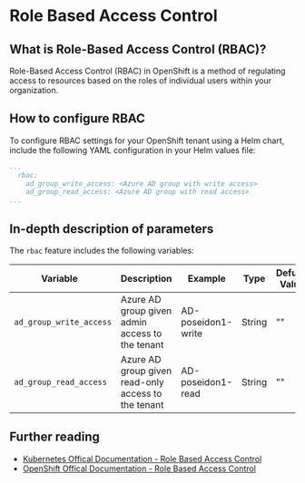 # Role Based Access Control

## What is Role-Based Access Control (RBAC)?

Role-Based Access Control (RBAC) in OpenShift is a method of regulating access to resources based on the roles of individual users within your organization.

## How to configure RBAC

To configure RBAC settings for your OpenShift tenant using a Helm chart, include the following YAML configuration in your Helm values file:

``` yaml
...
  rbac:
    ad_group_write_access: <Azure AD group with write access>
    ad_group_read_access: <Azure AD group with read access>
...
```

## In-depth description of parameters

The `rbac` feature includes the following variables:

| <div style="width:160px">**Variable**</div>                   | **Description**                                                  | **Example**                    | **Type**  | **Defualt Value**
|-------------------------------|------------------------------------------------------------------|--------------------------------|-----------|-------|
| `ad_group_write_access`       | Azure AD group given admin access to the tenant                  | AD-poseidon1-write        | String    | "" |
| `ad_group_read_access`        | Azure AD group given read-only access to the tenant              | AD-poseidon1-read        | String    | "" |


## Further reading
- [Kubernetes Offical Documentation - Role Based Access Control](https://kubernetes.io/docs/reference/access-authn-authz/rbac/)
- [OpenShift Offical Documentation - Role Based Access Control](https://docs.openshift.com/container-platform/4.13/authentication/using-rbac.html)